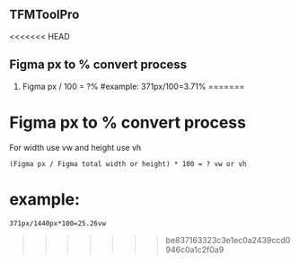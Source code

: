 ## TFMToolPro

<<<<<<< HEAD
## Figma px to % convert process
1. Figma px / 100 = ?%
#example: 
    371px/100=3.71%
=======
# Figma px to % convert process

For width use vw and height use vh

    (Figma px / Figma total width or height) * 100 = ? vw or vh
    
# example: 
    371px/1440px*100=25.26vw
>>>>>>> be837163323c3e1ec0a2439ccd0946c0a1c2f0a9
